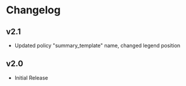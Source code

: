 # Changelog

## v2.1

- Updated policy "summary_template" name, changed legend position

## v2.0

- Initial Release
